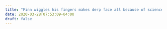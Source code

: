 ```yaml
---
title: "Finn wiggles his fingers makes derp face all because of science"
date: 2020-03-28T07:53:09-04:00
draft: false
---
```

